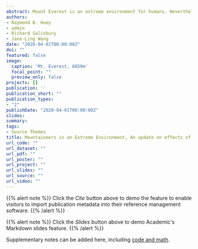 ```yaml
---
abstract: Mount Everest is an extreme environment for humans. Nevertheless, hundreds of mountaineers attempt to summit Everest each year. In a previous study, we analyzed how probabilities of summiting and of dying on Everest related to a climber’s sex, age, and other factors (first-time climbers on ‘commercial’ routes in spring, 1990-2005). Here we add new data for 2006-2019 as well as update and extend our previous analyses. When compared with climbers in 1990-2005, recent climbers are more diverse both in gender (women = 14.6% vs. 9.1% for the prior period) and in age (climbers ≥ 40 = 54.1% vs. 38.7%).  In both surveys, men and women had very similar probabilities of summiting and of dying. In both surveys, climbers older than about 40 had progressively lowered rates of summiting than did younger climbers; and climbers 60 or older had elevated rates of death, especially if they had summited. Remarkably, however, recent climbers were almost twice as likely to summit as were comparable aged climbers in the previous survey. This enhanced summiting rate may reflect improved weather forecasting, installation of fixed ropes on much of the route, and enhanced logistic equipment and experience. Nevertheless, whatever is responsible for enhanced success has not lowered the risk of death, which is unchanged between periods. Older climbers have a relatively higher risk of dying from illness (e.g., Acute Mountain Sickness, exposure) than from falling or from ‘objective hazards’ (e.g., avalanche, rock or ice fall); but the significance of this pattern depends on the age cutoff used to separate young vs. old.
authors:
- Raymond B. Huey
- admin
- Richard Salisbury
- Jane-Ling Wang
date: "2020-04-01T00:00:00Z"
doi: ""
featured: false
image:
  caption: 'Mt. Everest, 8850m'
  focal_point: ""
  preview_only: false
projects: []
publication: ''
publication_short: ""
publication_types:
- "2"
publishDate: "2020-04-01T00:00:00Z"
slides: 
summary: 
tags: 
- Source Themes
title: Mountaineers in an Extreme Environment, An update on effects of age and sex on rates of success and death on Mount Everest (Preprint)
url_code: ""
url_dataset: ""
url_pdf: ""
url_poster: ""
url_project: ""
url_slides: ""
url_source: ""
url_video: ""
---
```


{{% alert note %}}
Click the *Cite* button above to demo the feature to enable visitors to import publication metadata into their reference management software.
{{% /alert %}}

{{% alert note %}}
Click the *Slides* button above to demo Academic's Markdown slides feature.
{{% /alert %}}

Supplementary notes can be added here, including [code and math](https://sourcethemes.com/academic/docs/writing-markdown-latex/).

